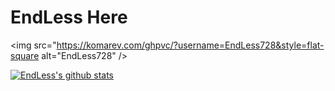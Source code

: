 # EndLess Here

<img src="https://komarev.com/ghpvc/?username=EndLess728&style=flat-square alt="EndLess728" /><br>

[![EndLess's github stats](https://github-readme-stats.vercel.app/api?username=EndLess728&show_icons=true&theme=default)](https://github.com/EndLess728)


